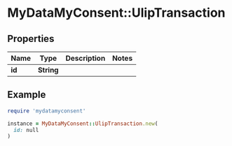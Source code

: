 # MyDataMyConsent::UlipTransaction

## Properties

| Name | Type | Description | Notes |
| ---- | ---- | ----------- | ----- |
| **id** | **String** |  |  |

## Example

```ruby
require 'mydatamyconsent'

instance = MyDataMyConsent::UlipTransaction.new(
  id: null
)
```


